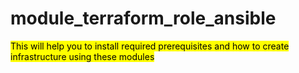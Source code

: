 # module_terraform_role_ansible

<mark> This will help you to install required prerequisites and how to create infrastructure using these modules </mark>


